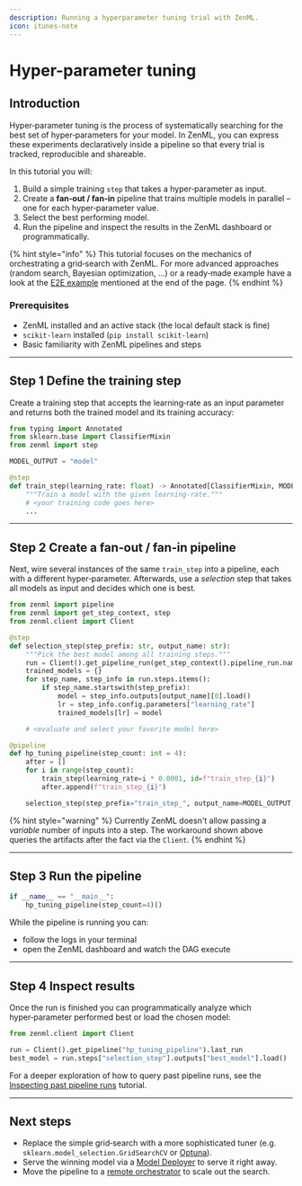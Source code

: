 ```yaml
---
description: Running a hyperparameter tuning trial with ZenML.
icon: itunes-note
---
```


# Hyper-parameter tuning

## Introduction

Hyper‑parameter tuning is the process of systematically searching for the best set of hyper‑parameters for your model.  In ZenML, you can express these experiments declaratively inside a pipeline so that every trial is tracked, reproducible and shareable.

In this tutorial you will:

1. Build a simple training `step` that takes a hyper‑parameter as input.
2. Create a **fan‑out / fan‑in** pipeline that trains multiple models in parallel – one for each hyper‑parameter value.
3. Select the best performing model.
4. Run the pipeline and inspect the results in the ZenML dashboard or programmatically.

{% hint style="info" %}
This tutorial focuses on the mechanics of orchestrating a grid‑search with ZenML.  For more advanced approaches (random search, Bayesian optimization, …) or a ready‑made example have a look at the [E2E example](https://github.com/zenml-io/zenml/tree/main/examples/e2e) mentioned at the end of the page.
{% endhint %}

### Prerequisites

* ZenML installed and an active stack (the local default stack is fine)
* `scikit‑learn` installed (`pip install scikit-learn`)
* Basic familiarity with ZenML pipelines and steps

---

## Step 1 Define the training step

Create a training step that accepts the learning‑rate as an input parameter and returns both the trained model and its training accuracy:

```python
from typing import Annotated
from sklearn.base import ClassifierMixin
from zenml import step

MODEL_OUTPUT = "model"

@step
def train_step(learning_rate: float) -> Annotated[ClassifierMixin, MODEL_OUTPUT]:
    """Train a model with the given learning‑rate."""
    # <your training code goes here>
    ...
```

---

## Step 2 Create a fan‑out / fan‑in pipeline

Next, wire several instances of the same `train_step` into a pipeline, each with a different hyper‑parameter.  Afterwards, use a *selection* step that takes all models as input and decides which one is best.

```python
from zenml import pipeline
from zenml import get_step_context, step
from zenml.client import Client

@step
def selection_step(step_prefix: str, output_name: str):
    """Pick the best model among all training steps."""
    run = Client().get_pipeline_run(get_step_context().pipeline_run.name)
    trained_models = {}
    for step_name, step_info in run.steps.items():
        if step_name.startswith(step_prefix):
            model = step_info.outputs[output_name][0].load()
            lr = step_info.config.parameters["learning_rate"]
            trained_models[lr] = model

    # <evaluate and select your favorite model here>

@pipeline
def hp_tuning_pipeline(step_count: int = 4):
    after = []
    for i in range(step_count):
        train_step(learning_rate=i * 0.0001, id=f"train_step_{i}")
        after.append(f"train_step_{i}")

    selection_step(step_prefix="train_step_", output_name=MODEL_OUTPUT, after=after)
```

{% hint style="warning" %}
Currently ZenML doesn't allow passing a *variable* number of inputs into a step.  The workaround shown above queries the artifacts after the fact via the `Client`.
{% endhint %}

---

## Step 3 Run the pipeline

```python
if __name__ == "__main__":
    hp_tuning_pipeline(step_count=4)()
```

While the pipeline is running you can:

* follow the logs in your terminal
* open the ZenML dashboard and watch the DAG execute

---

## Step 4 Inspect results

Once the run is finished you can programmatically analyze which hyper‑parameter performed best or load the chosen model:

```python
from zenml.client import Client

run = Client().get_pipeline("hp_tuning_pipeline").last_run
best_model = run.steps["selection_step"].outputs["best_model"].load()
```

For a deeper exploration of how to query past pipeline runs, see the [Inspecting past pipeline runs](fetching-pipelines.md) tutorial.

---

## Next steps

* Replace the simple grid‑search with a more sophisticated tuner (e.g. `sklearn.model_selection.GridSearchCV` or [Optuna](https://optuna.org/)).
* Serve the winning model via a [Model Deployer](https://docs.zenml.io/stacks/model-deployers) to serve it right away.
* Move the pipeline to a [remote orchestrator](https://docs.zenml.io/stacks/orchestrators) to scale out the search.